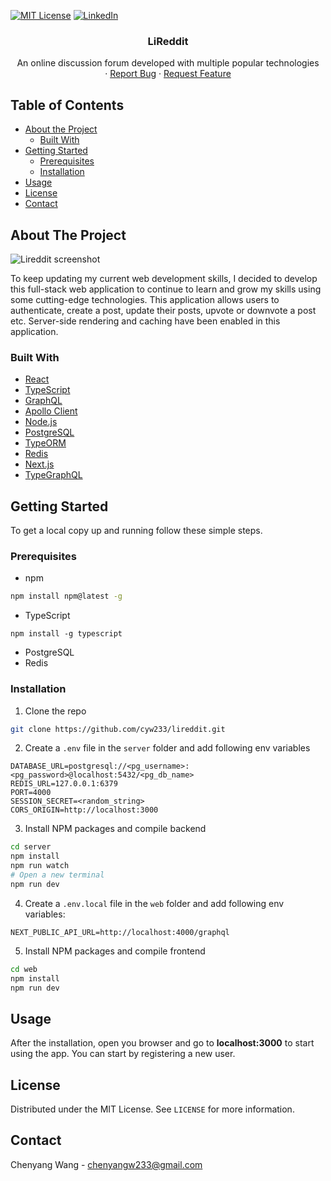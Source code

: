 

[![MIT License][license-shield]][license-url]
[![LinkedIn][linkedin-shield]][linkedin-url]



<!-- PROJECT LOGO -->

  <h3 align="center">LiReddit</h3>

  <p align="center">
		An online discussion forum developed with multiple popular technologies
    <br />
    ·
    <a href="https://github.com/cyw233/lireddit/issues">Report Bug</a>
    ·
    <a href="https://github.com/cyw233/lireddit/issues">Request Feature</a>
  </p>



<!-- TABLE OF CONTENTS -->

## Table of Contents

* [About the Project](#about-the-project)
  * [Built With](#built-with)
* [Getting Started](#getting-started)
  * [Prerequisites](#prerequisites)
  * [Installation](#installation)
* [Usage](#usage)
* [License](#license)
* [Contact](#contact)



<!-- ABOUT THE PROJECT -->
## About The Project

![Lireddit screenshot](https://i.ibb.co/rFGWhFS/Screen-Shot-2020-10-12-at-10-13-38-am.png)

To keep updating my current web development skills, I decided to develop this full-stack web application to continue to learn and grow my skills using some cutting-edge technologies. This application allows users to authenticate, create a post, update their posts, upvote or downvote a post etc. Server-side rendering and caching have been enabled in this application.


### Built With

* [React](https://reactjs.org/)
* [TypeScript](https://www.typescriptlang.org/)
* [GraphQL](https://graphql.org/)
* [Apollo Client](https://www.apollographql.com/docs/react/)
* [Node.js](https://nodejs.org/en/)
* [PostgreSQL](https://www.postgresql.org/)
* [TypeORM](https://typeorm.io/#/)
* [Redis](https://redis.io/)
* [Next.js](https://nextjs.org/)
* [TypeGraphQL](https://typegraphql.com/)



<!-- GETTING STARTED -->

## Getting Started

To get a local copy up and running follow these simple steps.

### Prerequisites

* npm
```sh
npm install npm@latest -g
```

- TypeScript

```
npm install -g typescript
```

- PostgreSQL
- Redis

### Installation

1. Clone the repo
```sh
git clone https://github.com/cyw233/lireddit.git
```
2. Create a `.env` file in the `server` folder and add following env variables

```
DATABASE_URL=postgresql://<pg_username>:<pg_password>@localhost:5432/<pg_db_name>
REDIS_URL=127.0.0.1:6379
PORT=4000
SESSION_SECRET=<random_string>
CORS_ORIGIN=http://localhost:3000
```

3. Install NPM packages and compile backend

```sh
cd server
npm install
npm run watch
# Open a new terminal
npm run dev
```

4. Create a `.env.local` file in the `web` folder and add following env variables:

```
NEXT_PUBLIC_API_URL=http://localhost:4000/graphql
```

5. Install NPM packages and compile frontend

```sh
cd web
npm install
npm run dev
```



<!-- USAGE EXAMPLES -->

## Usage

After the installation, open you browser and go to **localhost:3000** to start using the app. You can start by registering a new user.



<!-- LICENSE -->

## License

Distributed under the MIT License. See `LICENSE` for more information.



<!-- CONTACT -->

## Contact

Chenyang Wang - chenyangw233@gmail.com



<!-- MARKDOWN LINKS & IMAGES -->
<!-- https://www.markdownguide.org/basic-syntax/#reference-style-links -->

[license-shield]: https://img.shields.io/github/license/cyw233/lireddit.svg?style=flat-square
[license-url]: https://github.com/cyw233/lireddit/blob/master/LICENSE.txt
[linkedin-shield]: https://img.shields.io/badge/-LinkedIn-black.svg?style=flat-square&logo=linkedin&colorB=555
[linkedin-url]: https://www.linkedin.com/in/cyw233/
